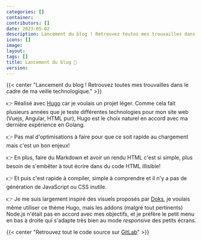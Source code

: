 ```yaml
---
categories: []
container:
contributors: []
date: 2023-05-02
description: Lancement du blog ! Retrouvez toutes mes trouvailles dans le cadre de ma veille technologique.
icons: []
image:
layout:
tags: []
title: Lancement du blog 🚀
version:
---
```


{{< center "Lancement du blog ! Retrouvez toutes mes trouvailles dans le cadre de ma veille technologique." >}}

👉 Réalisé avec [Hugo](https://gohugo.io) car je voulais un projet léger. Comme cela fait plusieurs années que je teste différentes technologies pour mon site web (Vuejs, Angular, HTML pur), Hugo est le choix naturel en accord avec ma dernière expérience en Golang.

👉 Pas mal d'optimisations à faire pour que ce soit rapide au chargement mais c'est un bon enjeux!

👉 En plus, faire du Markdown et avoir un rendu HTML c'est si simple, plus besoin de s'embêter à tout écrire dans du code HTML illisible!

👉 Et puis c'est rapide à compiler, simple à comprendre et il n'y a pas de génération de JavaScript ou CSS inutile.

👉 Je me suis largement inspiré des visuels proposés par [Doks](https://doks.netlify.app/), je voulais même utiliser ce thème Hugo, mais les addons (malgré tout pertinents) Node.js n'était pas en accord avec mes objectifs, et je préfère le petit menu en bas à droite qui s'adapte très bien au mode *responsive* des petits écrans.

{{< center "Retrouvez tout le code source sur [GitLab](https://gitlab.com/kilianpaquier/hugot)" >}}